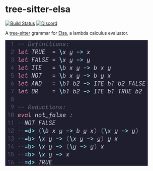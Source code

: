 # tree-sitter-elsa

[![Build Status](https://github.com/glapa-grossklag/tree-sitter-elsa/workflows/CI/badge.svg)](https://github.com/glapa-grossklag/tree-sitter-elsa/workflows/CI/badge.svg)
[![Discord](https://img.shields.io/discord/1063097320771698699?logo=discord)](https://discord.gg/w7nTvsVJhm)

A [tree-sitter](https://github.com/tree-sitter/tree-sitter) grammar for [Elsa](https://github.com/ucsd-progsys/elsa), a lambda calculus evaluator.

![An image of the highlights query](./highlights.png)
